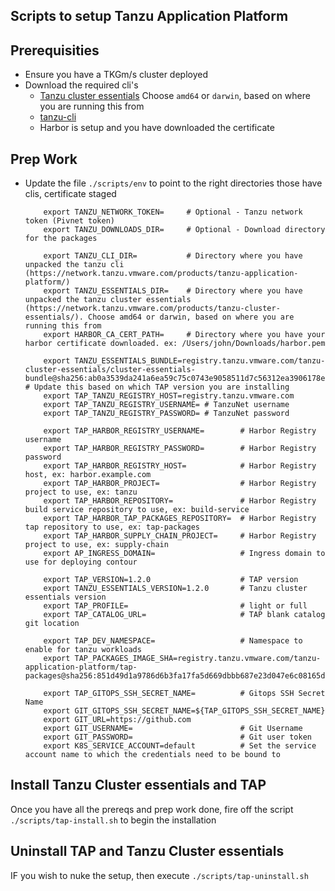 Scripts to setup Tanzu Application Platform
---

## Prerequisities

* Ensure you have a TKGm/s cluster deployed
* Download the required cli's
  * [Tanzu cluster essentials](https://network.tanzu.vmware.com/products/tanzu-cluster-essentials/) Choose `amd64` or `darwin`, based on where you are running this from
  * [tanzu-cli](https://network.tanzu.vmware.com/products/tanzu-application-platform/)
  * Harbor is setup and you have downloaded the certificate


## Prep Work

* Update the file `./scripts/env` to point to the right directories those have clis, certificate staged
    ```
        export TANZU_NETWORK_TOKEN=     # Optional - Tanzu network token (Pivnet token)
        export TANZU_DOWNLOADS_DIR=     # Optional - Download directory for the packages

        export TANZU_CLI_DIR=           # Directory where you have unpacked the tanzu cli (https://network.tanzu.vmware.com/products/tanzu-application-platform/)
        export TANZU_ESSENTIALS_DIR=    # Directory where you have unpacked the tanzu cluster essentials (https://network.tanzu.vmware.com/products/tanzu-cluster-essentials/). Choose amd64 or darwin, based on where you are running this from
        export HARBOR_CA_CERT_PATH=     # Directory where you have your harbor certificate downloaded. ex: /Users/john/Downloads/harbor.pem

        export TANZU_ESSENTIALS_BUNDLE=registry.tanzu.vmware.com/tanzu-cluster-essentials/cluster-essentials-bundle@sha256:ab0a3539da241a6ea59c75c0743e9058511d7c56312ea3906178ec0f3491f51d # Update this based on which TAP version you are installing
        export TAP_TANZU_REGISTRY_HOST=registry.tanzu.vmware.com
        export TAP_TANZU_REGISTRY_USERNAME= # TanzuNet username
        export TAP_TANZU_REGISTRY_PASSWORD= # TanzuNet password

        export TAP_HARBOR_REGISTRY_USERNAME=        # Harbor Registry username
        export TAP_HARBOR_REGISTRY_PASSWORD=        # Harbor Registry password
        export TAP_HARBOR_REGISTRY_HOST=            # Harbor Registry host, ex: harbor.example.com
        export TAP_HARBOR_PROJECT=                  # Harbor Registry project to use, ex: tanzu
        export TAP_HARBOR_REPOSITORY=               # Harbor Registry build service repository to use, ex: build-service
        export TAP_HARBOR_TAP_PACKAGES_REPOSITORY=  # Harbor Registry tap repository to use, ex: tap-packages
        export TAP_HARBOR_SUPPLY_CHAIN_PROJECT=     # Harbor Registry project to use, ex: supply-chain
        export AP_INGRESS_DOMAIN=                   # Ingress domain to use for deploying contour

        export TAP_VERSION=1.2.0                    # TAP version
        export TANZU_ESSENTIALS_VERSION=1.2.0       # Tanzu cluster essentials version
        export TAP_PROFILE=                         # light or full
        export TAP_CATALOG_URL=                     # TAP blank catalog git location

        export TAP_DEV_NAMESPACE=                   # Namespace to enable for tanzu workloads
        export TAP_PACKAGES_IMAGE_SHA=registry.tanzu.vmware.com/tanzu-application-platform/tap-packages@sha256:851d49d1a9786d6b3fa17fa5d669dbbb687e23d047e6c08165d629603f0d70ec

        export TAP_GITOPS_SSH_SECRET_NAME=          # Gitops SSH Secret Name
        export GIT_GITOPS_SSH_SECRET_NAME=${TAP_GITOPS_SSH_SECRET_NAME}
        export GIT_URL=https://github.com
        export GIT_USERNAME=                        # Git Username
        export GIT_PASSWORD=                        # Git user token
        export K8S_SERVICE_ACCOUNT=default          # Set the service account name to which the credentials need to be bound to
    ```

## Install Tanzu Cluster essentials and TAP

Once you have all the prereqs and prep work done, fire off the script `./scripts/tap-install.sh` to begin the installation

## Uninstall TAP and Tanzu Cluster essentials

IF you wish to nuke the setup, then execute `./scripts/tap-uninstall.sh`
